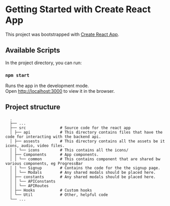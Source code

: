 # Getting Started with Create React App

This project was bootstrapped with [Create React App](https://github.com/facebook/create-react-app).

## Available Scripts

In the project directory, you can run:

### `npm start`

Runs the app in the development mode.\
Open [http://localhost:3000](http://localhost:3000) to view it in the browser.


## Project structure
```
  .
  ├── ...
  ├── src               # Source code for the react app
  │ ├── api             # This directory contains files that have the code for interacting with the backend api. 
  │ ├── assests         # This directory contains all the assets be it icons, audio, video files.
  │ │ └── icons         # This contains all the icons/
  │ ├── Components      # App components.
  │ │ └── common        # This contains component that are shared bw various components, eg ProgressBar
  │ │ └── Signup        # Contains the code for the the signup page. 
  │ │ └── Modals        # Any shared modals should be placed here.
  │ ├── constants       # Any shared modals should be placed here.
  │ │ └── APIConstants    
  │ │ └── APIRoutes       
  │ ├── Hooks           # Custom hooks
  │ └── Util            # Other, helpful code
  └── ...
```